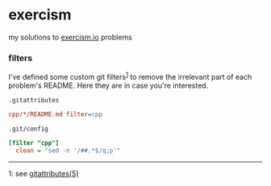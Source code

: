 # exercism

my solutions to [exercism.io](https://exercism.io) problems

### filters

I've defined some custom git filters<sup>[1](#footnote)</sup> to remove the irrelevant part of each problem's README. Here they are in case you're interested.

`.gitattributes`

```ini
cpp/*/README.md filter=cpp
```

`.git/config`

```ini
[filter "cpp"]
  clean = "sed -n '/##.*$/q;p'"
```

---
<a name="footnote">1</a>: see [gitattributes(5)](http://web.mit.edu/git/www/gitattributes.html)

